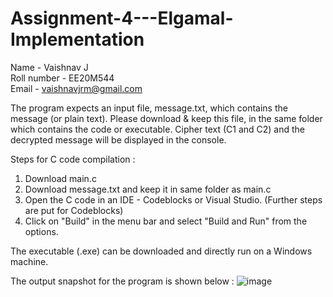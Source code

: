 # Assignment-4---Elgamal-Implementation

Name - Vaishnav J    
Roll number - EE20M544    
Email - vaishnavjrm@gmail.com    

The program expects an input file, message.txt, which contains the message (or plain text). Please download & keep this file, in the same folder which contains the code or executable.
Cipher text (C1 and C2) and the decrypted message will be displayed in the console.

Steps for C code compilation :
1. Download main.c
2. Download message.txt and keep it in same folder as main.c
3. Open the C code in an IDE - Codeblocks or Visual Studio. (Further steps are put for Codeblocks)
4. Click on "Build" in the menu bar and select "Build and Run" from the options.

The executable (.exe) can be downloaded and directly run on a Windows machine.

The output snapshot for the program is shown below :
![image](https://user-images.githubusercontent.com/17180872/142899596-625988dd-75f5-455e-b732-7fe40d3c6a38.png)

